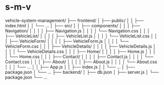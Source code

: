 # s-m-v

 vehicle-system-management/
├── frontend/
│   ├── public/
│   │   ├── index.html
│   │   └── ...
│   ├── src/
│   │   ├── components/
│   │   │   ├── Navigation/
│   │   │   │   ├── Navigation.js
│   │   │   │   └── Navigation.css
│   │   │   ├── VehicleList/
│   │   │   │   ├── VehicleList.js
│   │   │   │   └── VehicleList.css
│   │   │   ├── VehicleForm/
│   │   │   │   ├── VehicleForm.js
│   │   │   │   └── VehicleForm.css
│   │   │   ├── VehicleDetails/
│   │   │   │   ├── VehicleDetails.js
│   │   │   │   └── VehicleDetails.css
│   │   │   ├── Home/
│   │   │   │   ├── Home.js
│   │   │   │   └── Home.css
│   │   │   ├── Contact/
│   │   │   │   ├── Contact.js
│   │   │   │   └── Contact.css
│   │   │   ├── About/
│   │   │   │   ├── About.js
│   │   │   │   └── About.css
│   │   │   └── ...
│   │   ├── App.js
│   │   ├── index.js
│   │   └── ...
│   ├── package.json
│   └── ...
├── backend/
│   ├── db.json
│   ├── server.js
│   └── package.json
└── ...
